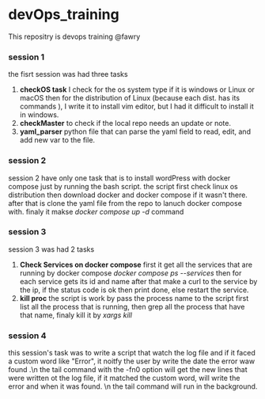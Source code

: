 # devOps_training
  This repositry is devops training @fawry 
### session 1
  the fisrt session was had three tasks 
  1. **checkOS task** 
    I check for the os system type if it is windows or Linux or macOS then for the distribution of Linux (because each dist. has its commands ),
	I write it to install vim editor, but I had it difficult to install it in windows.
  2. **checkMaster**
    to check if the local repo needs an update or note.
  3. **yaml_parser**
    python file that can parse the yaml field to read, edit, and add new var to the file.
 
### session 2 
  session 2 have only one task that is to install wordPress with docker compose just by running the bash script.
  the script first check linux os distribution then download  docker and docker compose if it wasn't there.
  after that is clone the yaml file from the repo to lanuch docker compose with.
  finaly it makse _docker compose up -d_ command
  
### session 3 
  session 3 was had 2 tasks
   1. **Check Services on docker compose**
      first it get all the services that are running by docker compose _docker compose ps --services_
      then for each service gets its id and name 
        after that make a curl to the service by the ip, if the status code is ok then print done, else restart the service.
   2. **kill proc**
   		the script is work by pass the process name to the script 
   		first list all the process that is running, then grep all the process that have that name, finaly kill it by _xargs kill_ 
		
		
### session 4 

this session's task was to write a script that watch the log file and if it faced a custom word like "Error", it noitfy the user by write the date the error waw found .\n 
the tail command with the -fn0 option will get the new lines that were written ot the log file, if it matched the custom word, 
will write the error and when it was found. \n 
the tail command will run in the background.

